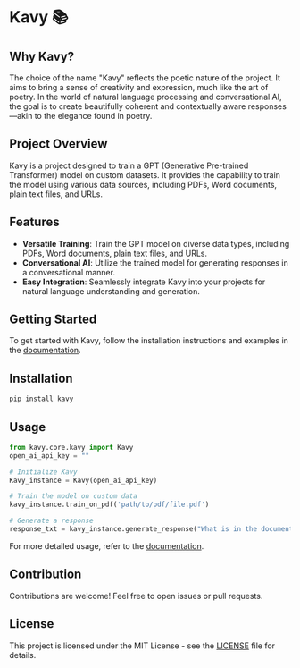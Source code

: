 # Kavy 📚

## Why Kavy?

The choice of the name "Kavy" reflects the poetic nature of the project. It aims to bring a sense of creativity and expression, much like the art of poetry. In the world of natural language processing and conversational AI, the goal is to create beautifully coherent and contextually aware responses—akin to the elegance found in poetry.

## Project Overview

Kavy is a project designed to train a GPT (Generative Pre-trained Transformer) model on custom datasets. It provides the capability to train the model using various data sources, including PDFs, Word documents, plain text files, and URLs.

## Features

- **Versatile Training**: Train the GPT model on diverse data types, including PDFs, Word documents, plain text files, and URLs.
- **Conversational AI**: Utilize the trained model for generating responses in a conversational manner.
- **Easy Integration**: Seamlessly integrate Kavy into your projects for natural language understanding and generation.

## Getting Started

To get started with Kavy, follow the installation instructions and examples in the [documentation](link-to-documentation).

## Installation

```bash
pip install kavy
```

## Usage

```python
from kavy.core.kavy import Kavy
open_ai_api_key = ""

# Initialize Kavy
Kavy_instance = Kavy(open_ai_api_key)

# Train the model on custom data
kavy_instance.train_on_pdf('path/to/pdf/file.pdf')

# Generate a response
response_txt = kavy_instance.generate_response("What is in the document?")
```

For more detailed usage, refer to the [documentation](link-to-documentation).

## Contribution

Contributions are welcome! Feel free to open issues or pull requests.

## License

This project is licensed under the MIT License - see the [LICENSE](LICENSE) file for details.
